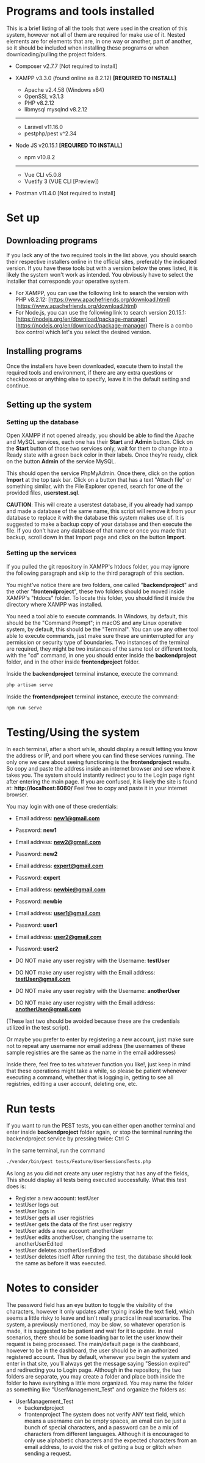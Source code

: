 # Programs and tools installed
This is a brief listing of all the tools that were used in the creation of this system, however not all of them are required for make use of it. Nested elements are for elements that are, in one way or another, part of another, so it should be included when installing these programs or when downloading/pulling the project folders.

- Composer v2.7.7 [Not required to install]

- XAMPP v3.3.0 (found online as 8.2.12) **[REQUIRED TO INSTALL]**
	- Apache v2.4.58 (Windows x64)
	- OpenSSL v3.1.3
	- PHP v8.2.12
	- libmysql mysqlnd v8.2.12
	- ------------------
	- Laravel v11.16.0
	- pestphp/pest v^2.34

- Node JS v20.15.1 **[REQUIRED TO INSTALL]**
	- npm v10.8.2
	- ------------------
	- Vue CLI v5.0.8
	- Vuetify 3 (VUE CLI [Preview])

- Postman v11.4.0 [Not required to install]


# Set up
## Downloading programs
If you lack any of the two required tools in the list above, you should search their respective installers online in the official sites, preferably the indicated version. If you have these tools but with a version below the ones listed, it is likely the system won't work as intended. You obviously have to select the installer that corresponds your operative system.

- For XAMPP, you can use the following link to search the version with PHP v8.2.12: [https://www.apachefriends.org/download.html] (https://www.apachefriends.org/download.html)
- For Node.js, you can use the following link to search version 20.15.1: [https://nodejs.org/en/download/package-manager] (https://nodejs.org/en/download/package-manager) There is a combo box control which let's you select the desired version.

## Installing programs
Once the installers have been downloaded, execute them to install the required tools and environment, if there are any extra questions or checkboxes or anything else to specify, leave it in the default setting and continue.

## Setting up the system
### Setting up the database
Open XAMPP if not opened already, you should be able to find the Apache and MySQL services, each one has their **Start** and **Admin** button. Click on the **Start** button of those two services only, wait for them to change into a Ready state with a green back color in their labels. Once they're ready, click on the button **Admin** of the service MySQL.

This should open the service PhpMyAdmin. Once there, click on the option **Import** at the top task bar. Click on a button that has a text "Attach file" or something similar, with the File Explorer opened, search for one of the provided files, **userstest.sql**.

**CAUTION**: This will create a userstest database, if you already had xampp and made a database of the same name, this script will remove it from your database to replace it with the database this system makes use of. It is suggested to make a backup copy of your database and then execute the file.
If you don't have any database of that name or once you made that backup, scroll down in that Import page and click on the button **Import**.


### Setting up the services
If you pulled the git repository in XAMPP's htdocs folder, you may ignore the following paragraph and skip to the third paragraph of this section.

You might've notice there are two folders, one called "**backendproject**" and the other "**frontendproject**", these two folders should be moved inside XAMPP's "htdocs" folder. To locate this folder, you should find it inside the directory where XAMPP was installed.

You need a tool able to execute commands. In Windows, by default, this should be the "Command Prompt"; in macOS and any Linux operative system, by default, this should be the "Terminal". You can use any other tool able to execute commands, just make sure these are uninterrupted for any permission or security type of boundaries. Two instances of the terminal are required, they might be two instances of the same tool or different tools, with the "cd" command, in one you should enter inside the **backendproject** folder, and in the other inside **frontendproject** folder.

Inside the **backendproject** terminal instance, execute the command:
```bash
php artisan serve
```

Inside the **frontendproject** terminal instance, execute the command:
```bash
npm run serve
```

# Testing/Using the system
In each terminal, after a short while, should display a result letting you know the address or IP, and port where you can find these services running. The only one we care about seeing functioning is the **frontendproject** results. So copy and paste the address inside an internet browser and see where it takes you. The system should instantly redirect you to the Login page right after entering the main page.
If you are confused, it is likely the site is found at:
**http://localhost:8080/**
Feel free to copy and paste it in your internet browser.

You may login with one of these credentials:
- Email address: **new1@gmail.com**
- Password: **new1**

- Email address: **new2@gmail.com**
- Password: **new2**

- Email address: **expert@gmail.com**
- Password: **expert**

- Email address: **newbie@gmail.com**
- Password: **newbie**

- Email address: **user1@gmail.com**
- Password: **user1**

- Email address: **user2@gmail.com**
- Password: **user2**

- DO NOT make any user registry with the Username: **testUser**
- DO NOT make any user registry with the Email address: **testUser@gmail.com**

- DO NOT make any user registry with the Username: **anotherUser**
- DO NOT make any user registry with the Email address: **anotherUser@gmail.com**

(These last two should be avoided because these are the credentials utilized in the test script).

Or maybe you prefer to enter by registering a new account, just make sure not to repeat any username nor email address (the usernames of these sample registries are the same as the name in the email addresses)

Inside there, feel free to tes whatever function you like!, just keep in mind that these operations might take a while, so please be patient whenever executing a command, whether that is logging in, getting to see all registries, editting a user account, deleting one, etc.


# Run tests
If you want to run the PEST tests, you can either open another terminal and enter inside **backendproject** folder again, or stop the terminal running the backendproject service by pressing twice: Ctrl C

In the same terminal, run the command
```bash
./vendor/bin/pest tests/Feature/UserSessionsTests.php
```

As long as you did not create any user registry that has any of the fields, This should display all tests being executed successfully. What this test does is:
- Register a new account: testUser
- testUser logs out
- testUser logs in
- testUser gets all user registries
- testUser gets the data of the first user registry
- testUser adds a new account: anotherUser
- testUser edits anotherUser, changing the username to: anotherUserEdited
- testUser deletes anotherUserEdited
- testUser deletes itself
After running the test, the database should look the same as before it was executed.


# Notes to consider
The password field has an eye button to toggle the visibility of the characters, however it only updates after typing inside the text field, which seems a little risky to leave and isn't really practical in real scenarios.
The system, a previously mentioned, may be slow, so whatever operation is made, it is suggested to be patient and wait for it to update. In real scenarios, there should be some loading bar to let the user know their request is being processed.
The main/default page is the dashboard, however to be in the dashboard, the user should be in  an authorized registered account. Thus by default, whenever you begin the system and enter in that site, you'll always get the message saying "Session expired" and redirecting you to Login page.
Although in the repository, the two folders are separate, you may create a folder and place both inside the folder to have everything a little more organized. You may name the folder as something like "UserManagement_Test" and organize the folders as:
- UserManagement_Test
	- backendproject
	- frontenproject
The system does not verify ANY text field, which means a username can be empty spaces, an email can be just a bunch of special characters, and a password can be a mix of characters from different languages. Although it is encouraged to only use alphabetic characters and the expected characters from an email address, to avoid the risk of getting a bug or glitch when sending a request.
